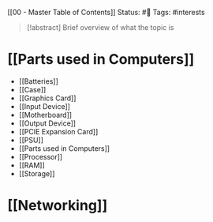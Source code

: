 [[00 - Master Table of Contents]]
Status: #📕 
Tags: #interests 


>[!abstract] Brief overview of what the topic is

# [[Parts used in Computers]]

- [[Batteries]]
- [[Case]]
- [[Graphics Card]]
- [[Input Device]]
- [[Motherboard]]
- [[Output Device]]
- [[PCIE Expansion Card]]
- [[PSU]]
- [[Parts used in Computers]]
- [[Processor]]
- [[RAM]]
- [[Storage]]

# [[Networking]]

